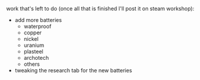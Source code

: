 work that's left to do (once all that is finished I'll post it on steam workshop):
- add more batteries
  - waterproof
  - copper
  - nickel
  - uranium
  - plasteel
  - archotech
  - others
- tweaking the research tab for the new batteries
